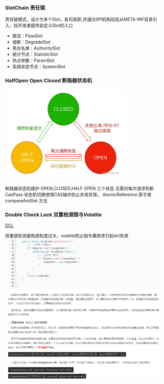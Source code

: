 ### SlotChain 责任链

责任链模式，设计为多个Slot，各司其职,并通过SPI机制动态从META-INF目录引入，给开发者提供自定义Slot的入口

* 限流：FlowSlot
* 熔断：DegradeSlot
* 黑白名单：AuthoritySlot
* 统计节点：StatisticSlot
* 热点参数：ParamSlot
* 系统状态节点：SystemSlot

### HalfOpen Open Closed 断路器状态机

![image.png](assets/断路器状态.png)

断路器状态机维护 OPEN,CLOSED,HALF OPEN 三个状态
无需对每次请求判断CanPass
状态机切换使用CAS操作防止并发异常。 AtomicReference 原子类 compareAndSet 方法

### Double Check Lock 双重检测锁与Volatile


[DCL](https://blog.csdn.net/qq_39288456/article/details/112425223)

双重锁检测避免锁粒度过大，volatile防止指令重排序引起dcl失效
![img.png](assets/doubleCheckLock.png)
